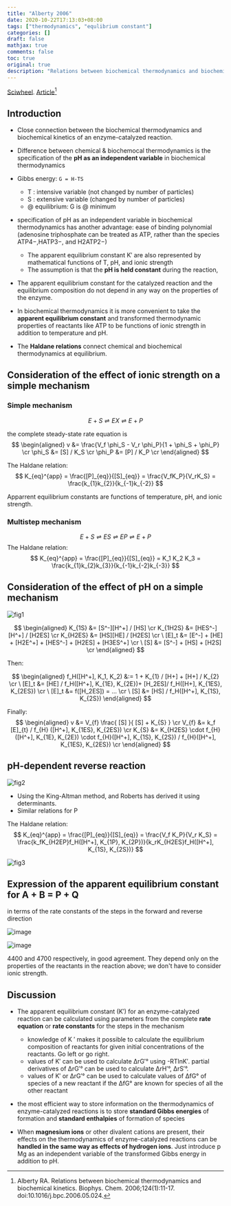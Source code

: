 ```yaml
---
title: "Alberty 2006"
date: 2020-10-22T17:13:03+08:00
tags: ["thermodynamics", "equlibrium constant"]
categories: []
draft: false
mathjax: true
comments: false
toc: true
original: true
description: "Relations between biochemical thermodynamics and biochemical kinetics"
---
```


[Sciwheel](https://sciwheel.com/work/#/items/5673496). [Article](https://www.sciencedirect.com/science/article/pii/S0301462206001839?via%3Dihub)[^Alberty2006]

<!--more-->

## Introduction 

* Close connection between the biochemical thermodynamics and biochemical kinetics of an enzyme-catalyzed reaction.

* Difference between chemical & biochemocal thermodynamics is the specification of the **pH as an independent variable** in biochemical thermodynamics

* Gibbs energy: `G = H-TS`
    * T : intensive variable (not changed by number of particles)
    * S : extensive variable (changed by number of particles)
    * @ equilibrium: G is @ minimum

* specification of pH as an independent variable in biochemical thermodynamics has another advantage: ease of binding polynomial (adenosine triphosphate can be treated as ATP, rather than the species ATP4−,HATP3−, and H2ATP2−)
    * The apparent equilibrium constant K′ are also represented by mathematical functions of T, pH, and ionic strength
    * The assumption is that the **pH is held constant** during the reaction,
* The apparent equilibrium constant for the catalyzed reaction and the equilibrium composition do not depend in any way on the properties of the enzyme.

* In biochemical thermodynamics it is more convenient to take the **apparent equilibrium constant** and transformed thermodynamic properties of reactants like ATP to be functions of ionic strength in addition to temperature and pH.

* The **Haldane relations** connect chemical and biochemical thermodynamics at equilibrium.

## Consideration of the effect of ionic strength on a simple mechanism

### Simple mechanism
$$
E + S \rightleftharpoons EX \rightleftharpoons E + P
$$

the complete steady-state rate equation is
$$
\begin{aligned}
v &= \frac{V_f \phi_S - V_r \phi_P}{1 + \phi_S + \phi_P} \cr
\phi_S &= [S] / K_S  \cr
\phi_P &= [P] / K_P  \cr
\end{aligned}
$$

The Haldane relation:
$$
K_{eq}^{app} = \frac{[P]_{eq}}{[S]_{eq}} = \frac{V_fK_P}{V_rK_S} = \frac{k_{1}k_{2}}{k_{-1}k_{-2}}
$$

Apparrent equilibrium constants are functions of temperature, pH, and ionic strength.

### Multistep mechanism
$$
E + S \rightleftharpoons ES \rightleftharpoons EP \rightleftharpoons E + P
$$
The Haldane relation:
$$
K_{eq}^{app} = \frac{[P]_{eq}}{[S]_{eq}} = K_1 K_2 K_3 = \frac{k_{1}k_{2}k_{3}}{k_{-1}k_{-2}k_{-3}}
$$

## Consideration of the effect of pH on a simple mechanism

![fig1](https://user-images.githubusercontent.com/40054455/96852235-76bc6580-148b-11eb-81e4-f963439180c1.png)

$$
\begin{aligned}
K_{1S} &= [S^-][H^+] / [HS] \cr
K_{1H2S} &= [HES^-][H^+] / [H2ES] \cr
K_{H2ES} &= [HS][HE] / [H2ES]  \cr
\ [E]_t &= [E^-] + [HE] + [H2E^+] + [HES^-] + [H2ES] + [H3ES^+] \cr
\ [S] &= [S^-] + [HS] + [H2S] \cr
\end{aligned}
$$

Then:

$$
\begin{aligned}
f_H([H^+], K_1, K_2) &:= 1 + K_{1} / [H+] + [H+] / K_{2}  \cr
\ [E]_t &= [HE] / f_H([H^+], K_{1E}, K_{2E})+ [H_2ES]/ f_H([H+], K_{1ES}, K_{2ES}) \cr
\ [E]_t &= f([H_2ES]) = ... \cr
\ [S] &= [HS] / f_H([H^+], K_{1S}, K_{2S})
\end{aligned}
$$

Finally:
$$
\begin{aligned}
v &= V_{f} \frac{ [S] }{ [S] + K_{S} }  \cr
V_{f} &= k_f [E]_{t} / f_{H} ([H^+], K_{1ES}, K_{2ES}) \cr
K_{S} &= K_{H2ES} \cdot f_{H} ([H^+], K_{1E}, K_{2E}) \cdot f_{H}([H^+], K_{1S}, K_{2S}) / f_{H}([H^+], K_{1ES}, K_{2ES}) \cr
\end{aligned}
$$


## pH-dependent reverse reaction

![fig2](https://user-images.githubusercontent.com/40054455/96852433-b6834d00-148b-11eb-9706-bd36dd689473.png)
* Using the King-Altman method, and Roberts has derived it using determinants.
* Similar relations for P

The Haldane relation:
$$
K_{eq}^{app} = \frac{[P]_{eq}}{[S]_{eq}} = \frac{V_f K_P}{V_r K_S} = \frac{k_fK_{H2EP}f_H([H^+], K_{1P}, K_{2P})}{k_rK_{H2ES}f_H([H^+], K_{1S}, K_{2S})}
$$

![fig3](https://user-images.githubusercontent.com/40054455/86533460-0ef60500-bf04-11ea-821c-37e3e2ea1fb9.png "pH on the rapid-equilibrium rate equation")

## Expression of the apparent equilibrium constant for A + B = P + Q

in terms of the rate constants of the steps in the forward and reverse direction

![image](https://user-images.githubusercontent.com/40054455/96852586-e2063780-148b-11eb-8070-3c9a3e836814.png)

![image](https://user-images.githubusercontent.com/40054455/96852624-f1858080-148b-11eb-9222-51bafd584ae3.png)

4400 and 4700 respectively, in good agreement. They depend only on the properties of the reactants in the reaction above; we don't have to consider ionic strength.

## Discussion
* The apparent equilibrium constant (K′) for an enzyme-catalyzed reaction can be calculated using parameters from the complete **rate equation** or **rate constants** for the steps in the mechanism
    * knowledge of K ′ makes it possible to calculate the equilibrium composition of reactants for given initial concentrations of the reactants. Go left or go right.
    * values of K′ can be used to calculate ΔrG′° using  -RTlnK′. partial derivatives of ΔrG′° can be used to calculate ΔrH′°, ΔrS′°.
    * values of K′ or ΔrG′° can be used to calculate values of ΔfG° of species of a new reactant if the ΔfG° are known for species of all the other reactant

* the most efficient way to store information on the thermodynamics of enzyme-catalyzed reactions is to store **standard Gibbs energies** of formation and **standard enthalpies** of formation of species

* When **magnesium ions** or other divalent cations are present, their effects on the thermodynamics of enzyme-catalyzed reactions can be **handled in the same way as effects of hydrogen ions**. Just introduce p Mg as an independent variable of the transformed Gibbs energy in addition to pH.

[^Alberty2006]: Alberty RA. Relations between biochemical thermodynamics and biochemical kinetics. Biophys. Chem. 2006;124(1):11-17. doi:10.1016/j.bpc.2006.05.024.

